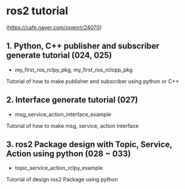 # ros2 tutorial
(https://cafe.naver.com/openrt/24070)

## 1. Python, C++ publisher and subscriber generate tutorial (024, 025)
* my_first_ros_rclpy_pkg, my_first_ros_rclcpp_pkg
  
 Tutorial of how to make publisher and subscriber using python or C++

## 2. Interface generate tutorial (027)
* msg_service_action_interface_example
  
 Tutorial of how to make msg, service, action interface 

## 3. ros2 Package design with Topic, Service, Action using python (028 ~ 033)
* topic_service_action_rclpy_example
  
 Tutorial of design ros2 Package using python 


